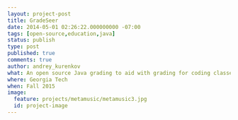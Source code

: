 ```yaml
---
layout: project-post
title: GradeSeer
date: 2014-05-01 02:26:22.000000000 -07:00
tags: [open-source,education,java]
status: publish
type: post
published: true
comments: true
author: andrey_kurenkov
what: An open source Java grading to aid with grading for coding classes
where: Georgia Tech
when: Fall 2015
image:
  feature: projects/metamusic/metamusic3.jpg
  id: project-image
---
```


